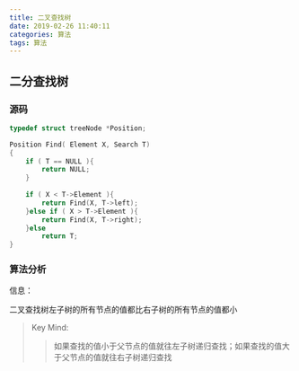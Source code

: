 ```yaml
---
title: 二叉查找树
date: 2019-02-26 11:40:11
categories: 算法
tags: 算法
---
```

## 二分查找树
### 源码
```c
typedef struct treeNode *Position;

Position Find( Element X, Search T) 
{
    if ( T == NULL ){
        return NULL;
    }
    
    if ( X < T->Element ){
        return Find(X, T->left);
    }else if ( X > T->Element ){
        return Find(X, T->right);
    }else
        return T;
}
```

### 算法分析

信息：

二叉查找树左子树的所有节点的值都比右子树的所有节点的值都小


>Key Mind:
>>如果查找的值小于父节点的值就往左子树递归查找；如果查找的值大于父节点的值就往右子树递归查找

